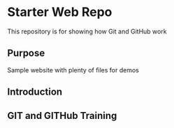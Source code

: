 # Starter Web Repo

This repository is for showing how Git and GitHub work

## Purpose

Sample website with plenty of files for demos

## Introduction

## GIT and GITHub Training
